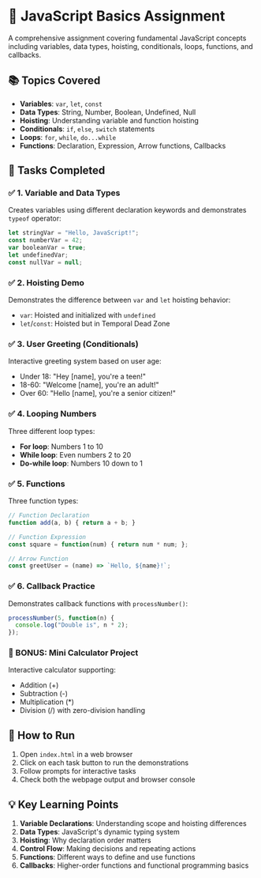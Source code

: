 # 🧠 JavaScript Basics Assignment

A comprehensive assignment covering fundamental JavaScript concepts including variables, data types, hoisting, conditionals, loops, functions, and callbacks.

## 📚 Topics Covered

- **Variables**: `var`, `let`, `const`
- **Data Types**: String, Number, Boolean, Undefined, Null
- **Hoisting**: Understanding variable and function hoisting
- **Conditionals**: `if`, `else`, `switch` statements
- **Loops**: `for`, `while`, `do...while`
- **Functions**: Declaration, Expression, Arrow functions, Callbacks

## 🧪 Tasks Completed

### ✅ 1. Variable and Data Types
Creates variables using different declaration keywords and demonstrates `typeof` operator:
```javascript
let stringVar = "Hello, JavaScript!";
const numberVar = 42;
var booleanVar = true;
let undefinedVar;
const nullVar = null;
```

### ✅ 2. Hoisting Demo
Demonstrates the difference between `var` and `let` hoisting behavior:
- `var`: Hoisted and initialized with `undefined`
- `let`/`const`: Hoisted but in Temporal Dead Zone

### ✅ 3. User Greeting (Conditionals)
Interactive greeting system based on user age:
- Under 18: "Hey [name], you're a teen!"
- 18-60: "Welcome [name], you're an adult!"
- Over 60: "Hello [name], you're a senior citizen!"

### ✅ 4. Looping Numbers
Three different loop types:
- **For loop**: Numbers 1 to 10
- **While loop**: Even numbers 2 to 20
- **Do-while loop**: Numbers 10 down to 1

### ✅ 5. Functions
Three function types:
```javascript
// Function Declaration
function add(a, b) { return a + b; }

// Function Expression
const square = function(num) { return num * num; };

// Arrow Function
const greetUser = (name) => `Hello, ${name}!`;
```

### ✅ 6. Callback Practice
Demonstrates callback functions with `processNumber()`:
```javascript
processNumber(5, function(n) {
  console.log("Double is", n * 2);
});
```

### 🏁 BONUS: Mini Calculator Project
Interactive calculator supporting:
- Addition (+)
- Subtraction (-)
- Multiplication (*)
- Division (/) with zero-division handling

## 🚀 How to Run

1. Open `index.html` in a web browser
2. Click on each task button to run the demonstrations
3. Follow prompts for interactive tasks
4. Check both the webpage output and browser console

## 💡 Key Learning Points

1. **Variable Declarations**: Understanding scope and hoisting differences
2. **Data Types**: JavaScript's dynamic typing system
3. **Hoisting**: Why declaration order matters
4. **Control Flow**: Making decisions and repeating actions
5. **Functions**: Different ways to define and use functions
6. **Callbacks**: Higher-order functions and functional programming basics
